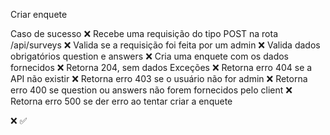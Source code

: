 Criar enquete

Caso de sucesso
❌ Recebe uma requisição do tipo POST na rota /api/surveys
❌ Valida se a requisição foi feita por um admin
❌ Valida dados obrigatórios question e answers
❌ Cria uma enquete com os dados fornecidos
❌ Retorna 204, sem dados
Exceções
❌ Retorna erro 404 se a API não existir
❌ Retorna erro 403 se o usuário não for admin
❌ Retorna erro 400 se question ou answers não forem fornecidos pelo client
❌ Retorna erro 500 se der erro ao tentar criar a enquete

❌ ✅